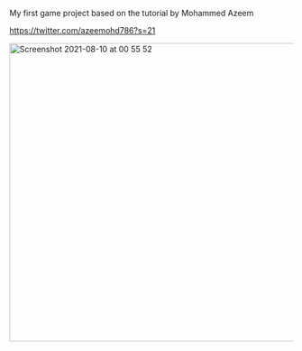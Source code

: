 My first game project based on the tutorial by Mohammed Azeem

https://twitter.com/azeemohd786?s=21

<img width="529" alt="Screenshot 2021-08-10 at 00 55 52" src="https://user-images.githubusercontent.com/85921199/128779929-68449964-c7a3-4754-a76d-6640d9a45b84.png">

        

